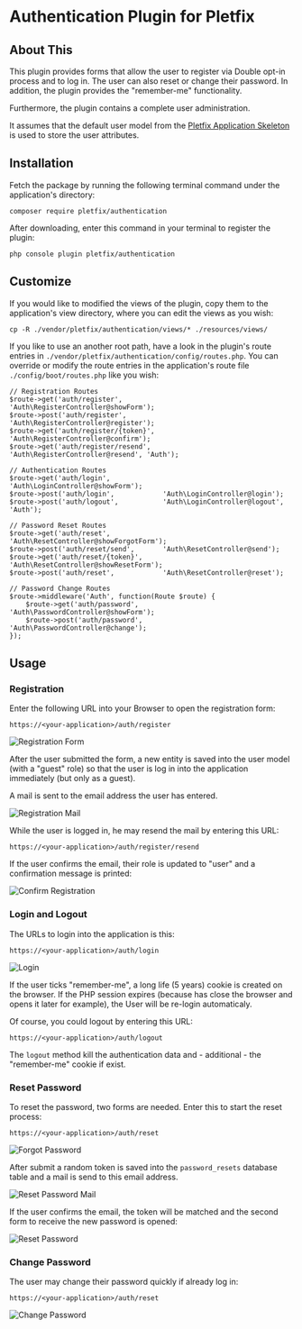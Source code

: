 # Authentication Plugin for Pletfix

## About This

This plugin provides forms that allow the user to register via Double opt-in process and to log in. The user can also
reset or change their password. In addition, the plugin provides the "remember-me" functionality. 

Furthermore, the plugin contains a complete user administration.

It assumes that the default user model from the [Pletfix Application Skeleton](https://github.com/pletfix/app) is used 
to store the user attributes.

## Installation 

Fetch the package by running the following terminal command under the application's directory:

    composer require pletfix/authentication

After downloading, enter this command in your terminal to register the plugin:

    php console plugin pletfix/authentication 
    
## Customize
    
If you would like to modified the views of the plugin, copy them to the application's view directory, where you can edit 
the views as you wish:
     
    cp -R ./vendor/pletfix/authentication/views/* ./resources/views/
    
If you like to use an another root path, have a look in the plugin's route entries in `./vendor/pletfix/authentication/config/routes.php`. 
You can override or modify the route entries in the application's route file `./config/boot/routes.php` like you wish:

    // Registration Routes
    $route->get('auth/register',          'Auth\RegisterController@showForm');
    $route->post('auth/register',         'Auth\RegisterController@register');
    $route->get('auth/register/{token}',  'Auth\RegisterController@confirm');
    $route->get('auth/register/resend',   'Auth\RegisterController@resend', 'Auth');

    // Authentication Routes
    $route->get('auth/login',             'Auth\LoginController@showForm');
    $route->post('auth/login',            'Auth\LoginController@login');
    $route->post('auth/logout',           'Auth\LoginController@logout', 'Auth');
    
    // Password Reset Routes
    $route->get('auth/reset',             'Auth\ResetController@showForgotForm');
    $route->post('auth/reset/send',       'Auth\ResetController@send');
    $route->get('auth/reset/{token}',     'Auth\ResetController@showResetForm');
    $route->post('auth/reset',            'Auth\ResetController@reset');
    
    // Password Change Routes
    $route->middleware('Auth', function(Route $route) {
        $route->get('auth/password',      'Auth\PasswordController@showForm');
        $route->post('auth/password',     'Auth\PasswordController@change');
    });
 
## Usage

### Registration

Enter the following URL into your Browser to open the registration form:

    https://<your-application>/auth/register

![Registration Form](https://raw.githubusercontent.com/pletfix/registration/master/docs/screenshot1.png)

After the user submitted the form, a new entity is saved into the user model (with a "guest" role) so that the user is 
log in into the application immediately (but only as a guest). 

A mail is sent to the email address the user has entered.  

![Registration Mail](https://raw.githubusercontent.com/pletfix/registration/master/docs/screenshot2.png)

While the user is logged in, he may resend the mail by entering this URL:

    https://<your-application>/auth/register/resend

If the user confirms the email, their role is updated to "user" and a confirmation message is printed: 
 
![Confirm Registration](https://raw.githubusercontent.com/pletfix/registration/master/docs/screenshot3.png)
 
### Login and Logout

The URLs to login into the application is this: 

    https://<your-application>/auth/login
    
![Login](https://raw.githubusercontent.com/pletfix/registration/master/docs/screenshot4.png)    

If the user ticks "remember-me", a long life (5 years) cookie is created on the browser. If the PHP session expires 
(because has close the browser and opens it later for example), the User will be re-login automaticaly.
 
Of course, you could logout by entering this URL:

    https://<your-application>/auth/logout

The `logout` method kill the authentication data and - additional - the "remember-me" cookie if exist.

### Reset Password

To reset the password, two forms are needed. Enter this to start the reset process:

    https://<your-application>/auth/reset

![Forgot Password](https://raw.githubusercontent.com/pletfix/registration/master/docs/screenshot5.png)    

After submit a random token is saved into the `password_resets` database table and a mail is send to this email address.

![Reset Password Mail](https://raw.githubusercontent.com/pletfix/registration/master/docs/screenshot6.png)   

If the user confirms the email, the token will be matched and the second form to receive the new password is opened:

![Reset Password](https://raw.githubusercontent.com/pletfix/registration/master/docs/screenshot7.png)   

### Change Password

The user may change their password quickly if already log in: 

    https://<your-application>/auth/reset

![Change Password](https://raw.githubusercontent.com/pletfix/registration/master/docs/screenshot8.png)   

